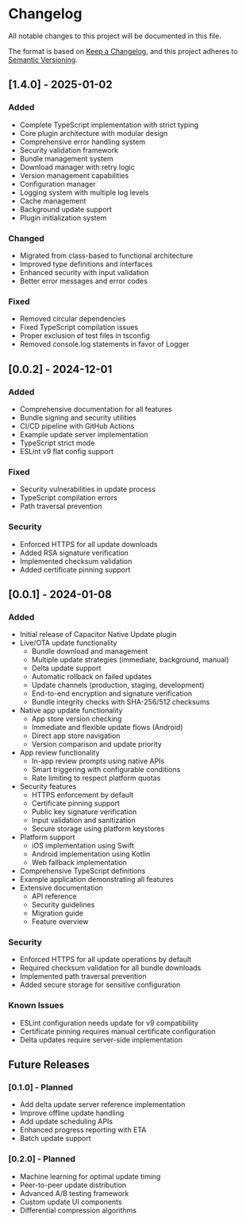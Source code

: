 # Changelog

All notable changes to this project will be documented in this file.

The format is based on [Keep a Changelog](https://keepachangelog.com/en/1.0.0/),
and this project adheres to [Semantic Versioning](https://semver.org/spec/v2.0.0.html).

## [1.4.0] - 2025-01-02

### Added

- Complete TypeScript implementation with strict typing
- Core plugin architecture with modular design
- Comprehensive error handling system
- Security validation framework
- Bundle management system
- Download manager with retry logic
- Version management capabilities
- Configuration manager
- Logging system with multiple log levels
- Cache management
- Background update support
- Plugin initialization system

### Changed

- Migrated from class-based to functional architecture
- Improved type definitions and interfaces
- Enhanced security with input validation
- Better error messages and error codes

### Fixed

- Removed circular dependencies
- Fixed TypeScript compilation issues
- Proper exclusion of test files in tsconfig
- Removed console.log statements in favor of Logger

## [0.0.2] - 2024-12-01

### Added

- Comprehensive documentation for all features
- Bundle signing and security utilities
- CI/CD pipeline with GitHub Actions
- Example update server implementation
- TypeScript strict mode
- ESLint v9 flat config support

### Fixed

- Security vulnerabilities in update process
- TypeScript compilation errors
- Path traversal prevention

### Security

- Enforced HTTPS for all update downloads
- Added RSA signature verification
- Implemented checksum validation
- Added certificate pinning support

## [0.0.1] - 2024-01-08

### Added

- Initial release of Capacitor Native Update plugin
- Live/OTA update functionality
  - Bundle download and management
  - Multiple update strategies (immediate, background, manual)
  - Delta update support
  - Automatic rollback on failed updates
  - Update channels (production, staging, development)
  - End-to-end encryption and signature verification
  - Bundle integrity checks with SHA-256/512 checksums
- Native app update functionality
  - App store version checking
  - Immediate and flexible update flows (Android)
  - Direct app store navigation
  - Version comparison and update priority
- App review functionality
  - In-app review prompts using native APIs
  - Smart triggering with configurable conditions
  - Rate limiting to respect platform quotas
- Security features
  - HTTPS enforcement by default
  - Certificate pinning support
  - Public key signature verification
  - Input validation and sanitization
  - Secure storage using platform keystores
- Platform support
  - iOS implementation using Swift
  - Android implementation using Kotlin
  - Web fallback implementation
- Comprehensive TypeScript definitions
- Example application demonstrating all features
- Extensive documentation
  - API reference
  - Security guidelines
  - Migration guide
  - Feature overview

### Security

- Enforced HTTPS for all update operations by default
- Required checksum validation for all bundle downloads
- Implemented path traversal prevention
- Added secure storage for sensitive configuration

### Known Issues

- ESLint configuration needs update for v9 compatibility
- Certificate pinning requires manual certificate configuration
- Delta updates require server-side implementation

## Future Releases

### [0.1.0] - Planned

- Add delta update server reference implementation
- Improve offline update handling
- Add update scheduling APIs
- Enhanced progress reporting with ETA
- Batch update support

### [0.2.0] - Planned

- Machine learning for optimal update timing
- Peer-to-peer update distribution
- Advanced A/B testing framework
- Custom update UI components
- Differential compression algorithms
